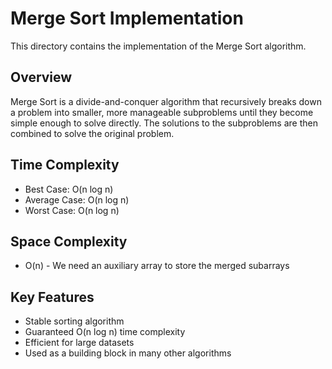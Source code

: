 # Merge Sort Implementation

This directory contains the implementation of the Merge Sort algorithm.

## Overview
Merge Sort is a divide-and-conquer algorithm that recursively breaks down a problem into smaller, more manageable subproblems until they become simple enough to solve directly. The solutions to the subproblems are then combined to solve the original problem.

## Time Complexity
- Best Case: O(n log n)
- Average Case: O(n log n)
- Worst Case: O(n log n)

## Space Complexity
- O(n) - We need an auxiliary array to store the merged subarrays

## Key Features
- Stable sorting algorithm
- Guaranteed O(n log n) time complexity
- Efficient for large datasets
- Used as a building block in many other algorithms
